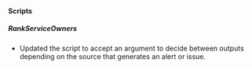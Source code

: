 #### Scripts

##### RankServiceOwners

- Updated the script to accept an argument to decide between outputs depending on the source that generates an alert or issue.